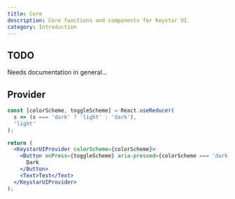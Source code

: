 ```yaml
---
title: Core
description: Core functions and components for Keystar UI.
category: Introduction
---
```


## TODO

Needs documentation in general...

## Provider

```jsx {% live=true %}
const [colorScheme, toggleScheme] = React.useReducer(
  s => (s === 'dark' ? 'light' : 'dark'),
  'light'
);

return (
  <KeystarUIProvider colorScheme={colorScheme}>
    <Button onPress={toggleScheme} aria-pressed={colorScheme === 'dark'}>
      Dark
    </Button>
    <Text>Test</Text>
  </KeystarUIProvider>
);
```
